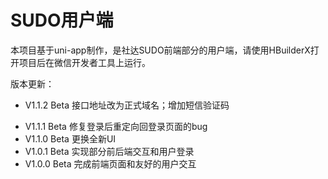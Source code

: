 # SUDO用户端

本项目基于uni-app制作，是社达SUDO前端部分的用户端，请使用HBuilderX打开项目后在微信开发者工具上运行。

版本更新：

+ V1.1.2 Beta 接口地址改为正式域名；增加短信验证码

- V1.1.1 Beta 修复登录后重定向回登录页面的bug
- V1.1.0 Beta 更换全新UI
- V1.0.1 Beta 实现部分前后端交互和用户登录
- V1.0.0 Beta 完成前端页面和友好的用户交互